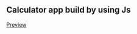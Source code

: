 
<h2>Calculator app build by using <b>Js</b></h2>

<a href="https://calculator-bvk.netlify.app/">Preview</a>
